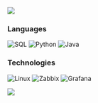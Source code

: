 ![](https://raw.githubusercontent.com/luizronzani/luizronzani/master/profile.gif)

### Languages

![SQL](https://img.shields.io/badge/-SQL-000?&logo=MySQL)
![Python](https://img.shields.io/badge/-Python-000?&logo=Python)
![Java](https://img.shields.io/badge/-Java-000?&logo=Java&logoColor=007396)


### Technologies

![Linux](https://img.shields.io/badge/-Linux-000?&logo=Linux)
![Zabbix](https://img.shields.io/badge/-Zabbix-000?&logo=Zabbix)
![Grafana](https://img.shields.io/badge/-Grafana-000?&logo=Grafana)



<a href="https://github.com/luizronzani/luizronzani">
  <img align="center" src="https://github-readme-stats.vercel.app/api/top-langs/?username=luizronzani&hide=java,html,tex&title_color=ffffff&text_color=c9cacc&icon_color=2bbc8a&bg_color=1d1f21&langs_count=3" />
</a>


